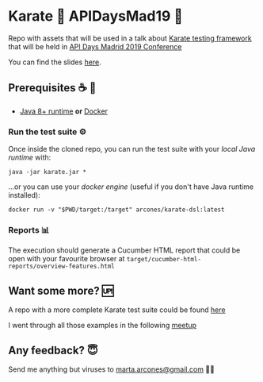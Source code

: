 # Karate :martial_arts_uniform: APIDaysMad19 :rocket:

Repo with assets that will be used in a talk about [Karate testing framework](https://github.com/intuit/karate) that will be held in [API Days Madrid 2019 Conference](http://apidaysmad.apiaddicts.org/)

You can find the slides [here](https://bit.ly/apidays-karate-slides).

## Prerequisites :coffee: :whale2:
 - [Java 8+ runtime](https://java.com/en/download/manual.jsp) **or** [Docker](https://docs.docker.com/install/)

### Run the test suite :gear:
Once inside the cloned repo, you can run the test suite with your *local Java runtime* with:
```
java -jar karate.jar *
```
...or you can use your *docker engine* (useful if you don't have Java runtime installed):
```
docker run -v "$PWD/target:/target" arcones/karate-dsl:latest
```

### Reports :bar_chart:
The execution should generate a Cucumber HTML report that could be open with your favourite browser at `target/cucumber-html-reports/overview-features.html`

## Want some more? :up:
A repo with a more complete Karate test suite could be found [here](https://github.com/arcones/karate-meetup)

I went through all those examples in the following [meetup](http://bit.ly/karate-meetup)

## Any feedback? :innocent:
Send me anything but viruses to marta.arcones@gmail.com :woman_technologist:
